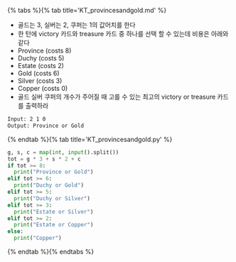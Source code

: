 {% tabs %}{% tab title='KT_provincesandgold.md' %}

* 골드는 3, 실버는 2, 쿠퍼는 1의 값어치를 한다
* 한 턴에 victory 카드와 treasure 카드 중 하나를 선택 할 수 있는데 비용은 아래와 같다
* Province (costs 8)
* Duchy (costs 5)
* Estate (costs 2)
* Gold (costs 6)
* Silver (costs 3)
* Copper (costs 0)
* 골드 실버 쿠퍼의 개수가 주어질 때 고를 수 있는 최고의 victory or treasure 카드를 출력하라

```txt
Input: 2 1 0
Output: Province or Gold
```

{% endtab %}{% tab title='KT_provincesandgold.py' %}

```py
g, s, c = map(int, input().split())
tot = g * 3 + s * 2 + c
if tot >= 8:
  print("Province or Gold")
elif tot >= 6:
  print("Duchy or Gold")
elif tot >= 5:
  print("Duchy or Silver")
elif tot >= 3:
  print("Estate or Silver")
elif tot >= 2:
  print("Estate or Copper")
else:
  print("Copper")
```

{% endtab %}{% endtabs %}
